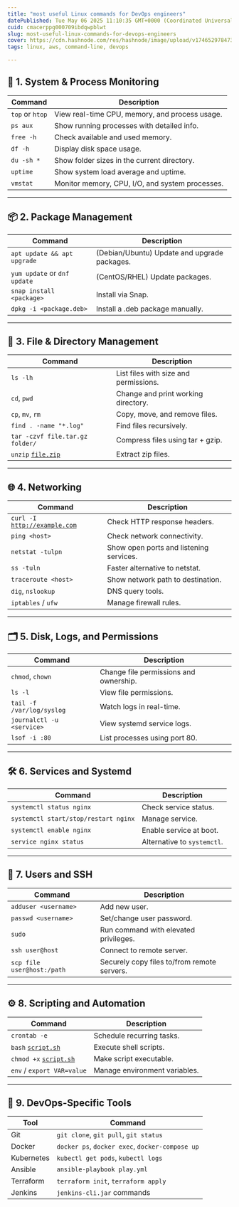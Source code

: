 ```yaml
---
title: "most useful Linux commands for DevOps engineers"
datePublished: Tue May 06 2025 11:10:35 GMT+0000 (Coordinated Universal Time)
cuid: cmacerppg000709ibdqwpblwt
slug: most-useful-linux-commands-for-devops-engineers
cover: https://cdn.hashnode.com/res/hashnode/image/upload/v1746529784737/68406e73-ad50-44d4-a476-6823cc1a809c.jpeg
tags: linux, aws, command-line, devops

---
```


## 🔧 **1\. System & Process Monitoring**

| Command | Description |
| --- | --- |
| `top` or `htop` | View real-time CPU, memory, and process usage. |
| `ps aux` | Show running processes with detailed info. |
| `free -h` | Check available and used memory. |
| `df -h` | Display disk space usage. |
| `du -sh *` | Show folder sizes in the current directory. |
| `uptime` | Show system load average and uptime. |
| `vmstat` | Monitor memory, CPU, I/O, and system processes. |

---

## 📦 **2\. Package Management**

| Command | Description |
| --- | --- |
| `apt update && apt upgrade` | (Debian/Ubuntu) Update and upgrade packages. |
| `yum update` or `dnf update` | (CentOS/RHEL) Update packages. |
| `snap install <package>` | Install via Snap. |
| `dpkg -i <package.deb>` | Install a .deb package manually. |

---

## 📁 **3\. File & Directory Management**

| Command | Description |
| --- | --- |
| `ls -lh` | List files with size and permissions. |
| `cd`, `pwd` | Change and print working directory. |
| `cp`, `mv`, `rm` | Copy, move, and remove files. |
| `find . -name "*.log"` | Find files recursively. |
| `tar -czvf file.tar.gz folder/` | Compress files using tar + gzip. |
| `unzip` [`file.zip`](http://file.zip) | Extract zip files. |

---

## 🌐 **4\. Networking**

| Command | Description |
| --- | --- |
| `curl -I` [`http://example.com`](http://example.com) | Check HTTP response headers. |
| `ping <host>` | Check network connectivity. |
| `netstat -tulpn` | Show open ports and listening services. |
| `ss -tuln` | Faster alternative to netstat. |
| `traceroute <host>` | Show network path to destination. |
| `dig`, `nslookup` | DNS query tools. |
| `iptables` / `ufw` | Manage firewall rules. |

---

## 🗂 **5\. Disk, Logs, and Permissions**

| Command | Description |
| --- | --- |
| `chmod`, `chown` | Change file permissions and ownership. |
| `ls -l` | View file permissions. |
| `tail -f /var/log/syslog` | Watch logs in real-time. |
| `journalctl -u <service>` | View systemd service logs. |
| `lsof -i :80` | List processes using port 80. |

---

## 🛠 **6\. Services and Systemd**

| Command | Description |
| --- | --- |
| `systemctl status nginx` | Check service status. |
| `systemctl start/stop/restart nginx` | Manage service. |
| `systemctl enable nginx` | Enable service at boot. |
| `service nginx status` | Alternative to `systemctl`. |

---

## 🔄 **7\. Users and SSH**

| Command | Description |
| --- | --- |
| `adduser <username>` | Add new user. |
| `passwd <username>` | Set/change user password. |
| `sudo` | Run command with elevated privileges. |
| `ssh user@host` | Connect to remote server. |
| `scp file user@host:/path` | Securely copy files to/from remote servers. |

---

## ⚙️ **8\. Scripting and Automation**

| Command | Description |
| --- | --- |
| `crontab -e` | Schedule recurring tasks. |
| `bash` [`script.sh`](http://script.sh) | Execute shell scripts. |
| `chmod +x` [`script.sh`](http://script.sh) | Make script executable. |
| `env` / `export VAR=value` | Manage environment variables. |

---

## 🧪 **9\. DevOps-Specific Tools**

| Tool | Command |
| --- | --- |
| Git | `git clone`, `git pull`, `git status` |
| Docker | `docker ps`, `docker exec`, `docker-compose up` |
| Kubernetes | `kubectl get pods`, `kubectl logs` |
| Ansible | `ansible-playbook play.yml` |
| Terraform | `terraform init`, `terraform apply` |
| Jenkins | `jenkins-cli.jar` commands |